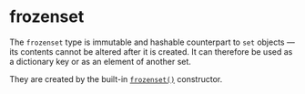 # frozenset

The `frozenset` type is immutable and hashable counterpart to `set` objects — its contents cannot be altered after it is created. It can therefore be used as a dictionary key or as an element of another set.

They are created by the built-in [`frozenset()`](/built-in-functions/frozenset.md) constructor. 